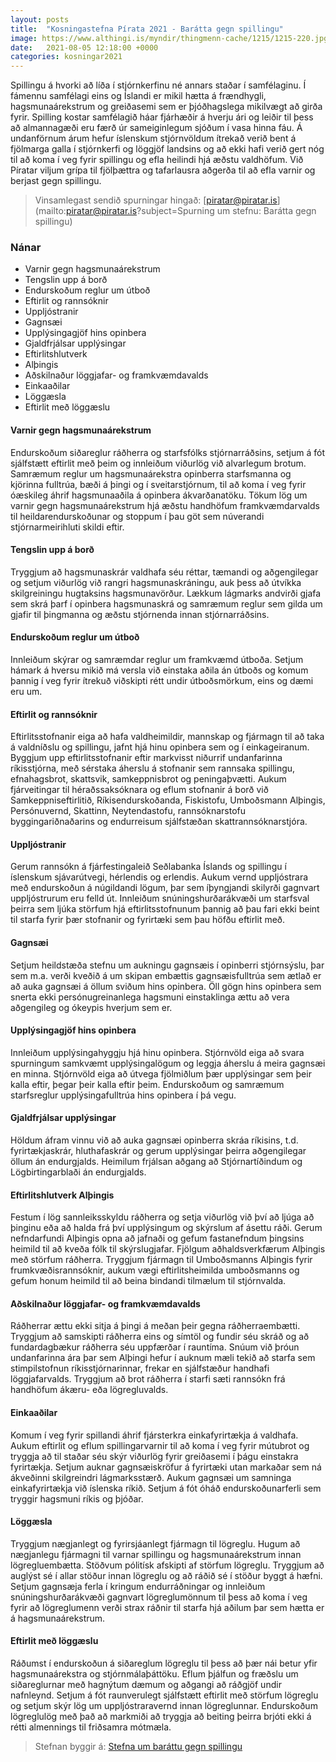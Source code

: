 ```yaml
---
layout: posts
title:  "Kosningastefna Pírata 2021 - Barátta gegn spillingu"
image: https://www.althingi.is/myndir/thingmenn-cache/1215/1215-220.jpg
date:   2021-08-05 12:18:00 +0000
categories: kosningar2021
---
```

Spillingu á hvorki að líða í stjórnkerfinu né annars staðar í samfélaginu. Í fámennu samfélagi eins og Íslandi er mikil hætta á frændhygli, hagsmunaárekstrum og greiðasemi sem er þjóðhagslega mikilvægt að girða fyrir. Spilling kostar samfélagið háar fjárhæðir á hverju ári og leiðir til þess að almannagæði eru færð úr sameiginlegum sjóðum í vasa hinna fáu. Á undanförnum árum hefur íslenskum stjórnvöldum ítrekað verið bent á fjölmarga galla í stjórnkerfi og löggjöf landsins og að ekki hafi verið gert nóg til að koma í veg fyrir spillingu og efla heilindi hjá æðstu valdhöfum. Við Píratar viljum grípa til fjölþættra og tafarlausra aðgerða til að efla varnir og berjast gegn spillingu.

> Vinsamlegast sendið spurningar hingað: [piratar@piratar.is](mailto:piratar@piratar.is?subject=Spurning um stefnu: Barátta gegn spillingu)

### Nánar
- Varnir gegn hagsmunaárekstrum 
- Tengslin upp á borð 
- Endurskoðum reglur um útboð 
- Eftirlit og rannsóknir 
- Uppljóstranir 
- Gagnsæi 
- Upplýsingagjöf hins opinbera 
- Gjaldfrjálsar upplýsingar 
- Eftirlitshlutverk 
- Alþingis 
- Aðskilnaður löggjafar- og framkvæmdavalds 
- Einkaaðilar 
- Löggæsla 
- Eftirlit með löggæslu 

#### Varnir gegn hagsmunaárekstrum 
Endurskoðum siðareglur ráðherra og starfsfólks stjórnarráðsins, setjum á fót sjálfstætt eftirlit með þeim og innleiðum viðurlög við alvarlegum brotum. Samræmum reglur um hagsmunaárekstra opinberra starfsmanna og kjörinna fulltrúa, bæði á þingi og í sveitarstjórnum, til að koma í veg fyrir óæskileg áhrif hagsmunaaðila á opinbera ákvarðanatöku. Tökum lög um varnir gegn hagsmunaárekstrum hjá æðstu handhöfum framkvæmdarvalds til heildarendurskoðunar og stoppum í þau göt sem núverandi stjórnarmeirihluti skildi eftir.

#### Tengslin upp á borð 
Tryggjum að hagsmunaskrár valdhafa séu réttar, tæmandi og aðgengilegar og setjum viðurlög við rangri hagsmunaskráningu, auk þess að útvíkka skilgreiningu hugtaksins hagsmunavörður. Lækkum lágmarks andvirði gjafa sem skrá þarf í opinbera hagsmunaskrá og samræmum reglur sem gilda um gjafir til þingmanna og æðstu stjórnenda innan stjórnarráðsins.

#### Endurskoðum reglur um útboð 
Innleiðum skýrar og samræmdar reglur um framkvæmd útboða. Setjum hámark á hversu mikið má versla við einstaka aðila án útboðs og komum þannig í veg fyrir ítrekuð viðskipti rétt undir útboðsmörkum, eins og dæmi eru um.

#### Eftirlit og rannsóknir 
Eftirlitsstofnanir eiga að hafa valdheimildir, mannskap og fjármagn til að taka á valdníðslu og spillingu, jafnt hjá hinu opinbera sem og í einkageiranum. Byggjum upp eftirlitsstofnanir eftir markvisst niðurrif undanfarinna ríkisstjórna, með sérstaka áherslu á stofnanir sem rannsaka spillingu, efnahagsbrot, skattsvik, samkeppnisbrot og peningaþvætti. Aukum fjárveitingar til héraðssaksóknara og eflum stofnanir á borð við Samkeppniseftirlitið, Ríkisendurskoðanda, Fiskistofu, Umboðsmann Alþingis, Persónuvernd, Skattinn, Neytendastofu, rannsóknarstofu byggingariðnaðarins og endurreisum sjálfstæðan skattrannsóknarstjóra.

#### Uppljóstranir 
Gerum rannsókn á fjárfestingaleið Seðlabanka Íslands og spillingu í íslenskum sjávarútvegi, hérlendis og erlendis. Aukum vernd uppljóstrara með endurskoðun á núgildandi lögum, þar sem íþyngjandi skilyrði gagnvart uppljóstrurum eru felld út. Innleiðum snúningshurðarákvæði um starfsval þeirra sem ljúka störfum hjá eftirlitsstofnunum þannig að þau fari ekki beint til starfa fyrir þær stofnanir og fyrirtæki sem þau höfðu eftirlit með.

#### Gagnsæi 
Setjum heildstæða stefnu um aukningu gagnsæis í opinberri stjórnsýslu, þar sem m.a. verði kveðið á um skipan embættis gagnsæisfulltrúa sem ætlað er að auka gagnsæi á öllum sviðum hins opinbera. Öll gögn hins opinbera sem snerta ekki persónugreinanlega hagsmuni einstaklinga ættu að vera aðgengileg og ókeypis hverjum sem er.

#### Upplýsingagjöf hins opinbera 
Innleiðum upplýsingahyggju hjá hinu opinbera. Stjórnvöld eiga að svara spurningum samkvæmt upplýsingalögum og leggja áherslu á meira gagnsæi en minna. Stjórnvöld eiga að útvega fjölmiðlum þær upplýsingar sem þeir kalla eftir, þegar þeir kalla eftir þeim. Endurskoðum og samræmum starfsreglur upplýsingafulltrúa hins opinbera í þá vegu.

#### Gjaldfrjálsar upplýsingar 
Höldum áfram vinnu við að auka gagnsæi opinberra skráa ríkisins, t.d. fyrirtækjaskrár, hluthafaskrár og gerum upplýsingar þeirra aðgengilegar öllum án endurgjalds. Heimilum frjálsan aðgang að Stjórnartíðindum og Lögbirtingarblaði án endurgjalds.

#### Eftirlitshlutverk Alþingis 
Festum í lög sannleiksskyldu ráðherra og setja viðurlög við því að ljúga að þinginu eða að halda frá því upplýsingum og skýrslum af ásettu ráði. Gerum nefndarfundi Alþingis opna að jafnaði og gefum fastanefndum þingsins heimild til að kveða fólk til skýrslugjafar. Fjölgum aðhaldsverkfærum Alþingis með störfum ráðherra. Tryggjum fjármagn til Umboðsmanns Alþingis fyrir frumkvæðisrannsóknir, aukum vægi eftirlitsheimilda umboðsmanns og gefum honum heimild til að beina bindandi tilmælum til stjórnvalda.

#### Aðskilnaður löggjafar- og framkvæmdavalds 
Ráðherrar ættu ekki sitja á þingi á meðan þeir gegna ráðherraembætti. Tryggjum að samskipti ráðherra eins og símtöl og fundir séu skráð og að fundardagbækur ráðherra séu uppfærðar í rauntíma. Snúum við þróun undanfarinna ára þar sem Alþingi hefur í auknum mæli tekið að starfa sem stimpilstofnun ríkisstjórnarinnar, frekar en sjálfstæður handhafi löggjafarvalds. Tryggjum að brot ráðherra í starfi sæti rannsókn frá handhöfum ákæru- eða lögregluvalds.

#### Einkaaðilar 
Komum í veg fyrir spillandi áhrif fjársterkra einkafyrirtækja á valdhafa. Aukum eftirlit og eflum spillingarvarnir til að koma í veg fyrir mútubrot og tryggja að til staðar séu skýr viðurlög fyrir greiðasemi í þágu einstakra fyrirtækja. Setjum auknar gagnsæiskröfur á fyrirtæki utan markaðar sem ná ákveðinni skilgreindri lágmarksstærð. Aukum gagnsæi um samninga einkafyrirtækja við íslenska ríkið. Setjum á fót óháð endurskoðunarferli sem tryggir hagsmuni ríkis og þjóðar.

#### Löggæsla 
Tryggjum nægjanlegt og fyrirsjáanlegt fjármagn til lögreglu. Hugum að nægjanlegu fjármagni til varnar spillingu og hagsmunaárekstrum innan lögregluembætta. Stöðvum pólitísk afskipti af störfum lögreglu. Tryggjum að auglýst sé í allar stöður innan lögreglu og að ráðið sé í stöður byggt á hæfni. Setjum gagnsæja ferla í kringum endurráðningar og innleiðum snúningshurðarákvæði gagnvart lögreglumönnum til þess að koma í veg fyrir að lögreglumenn verði strax ráðnir til starfa hjá aðilum þar sem hætta er á hagsmunaárekstrum.

#### Eftirlit með löggæslu 
Ráðumst í endurskoðun á siðareglum lögreglu til þess að þær nái betur yfir hagsmunaárekstra og stjórnmálaþáttöku. Eflum þjálfun og fræðslu um siðareglurnar með hagnýtum dæmum og aðgangi að ráðgjöf undir nafnleynd. Setjum á fót raunverulegt sjálfstætt eftirlit með störfum lögreglu og setjum skýr lög um uppljóstraravernd innan lögreglunnar. Endurskoðum lögreglulög með það að markmiði að tryggja að beiting þeirra brjóti ekki á rétti almennings til friðsamra mótmæla.

> Stefnan byggir á: [Stefna um baráttu gegn spillingu](https://x.piratar.is/polity/1/document/498/)